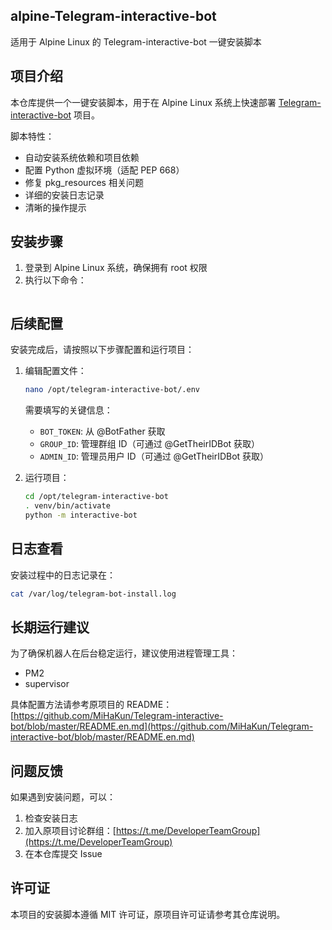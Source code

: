 ## alpine-Telegram-interactive-bot

适用于 Alpine Linux 的 Telegram-interactive-bot 一键安装脚本

## 项目介绍

本仓库提供一个一键安装脚本，用于在 Alpine Linux 系统上快速部署 [Telegram-interactive-bot](https://github.com/MiHaKun/Telegram-interactive-bot/) 项目。

脚本特性：
- 自动安装系统依赖和项目依赖
- 配置 Python 虚拟环境（适配 PEP 668）
- 修复 pkg_resources 相关问题
- 详细的安装日志记录
- 清晰的操作提示

## 安装步骤

1. 登录到 Alpine Linux 系统，确保拥有 root 权限
2. 执行以下命令：

```bash https://raw.githubusercontent.com/XinGuDdos/-alpine-Telegram-interactive-bot-/refs/heads/main/install.sh && chmod +x install.sh && ./install.sh
```

## 后续配置

安装完成后，请按照以下步骤配置和运行项目：

1. 编辑配置文件：
   ```bash
   nano /opt/telegram-interactive-bot/.env
   ```
   
   需要填写的关键信息：
   - `BOT_TOKEN`: 从 @BotFather 获取
   - `GROUP_ID`: 管理群组 ID（可通过 @GetTheirIDBot 获取）
   - `ADMIN_ID`: 管理员用户 ID（可通过 @GetTheirIDBot 获取）

2. 运行项目：
   ```bash
   cd /opt/telegram-interactive-bot
   . venv/bin/activate
   python -m interactive-bot
   ```

## 日志查看

安装过程中的日志记录在：
```bash
cat /var/log/telegram-bot-install.log
```

## 长期运行建议

为了确保机器人在后台稳定运行，建议使用进程管理工具：

- PM2
- supervisor

具体配置方法请参考原项目的 README：
[https://github.com/MiHaKun/Telegram-interactive-bot/blob/master/README.en.md](https://github.com/MiHaKun/Telegram-interactive-bot/blob/master/README.en.md)

## 问题反馈

如果遇到安装问题，可以：
1. 检查安装日志
2. 加入原项目讨论群组：[https://t.me/DeveloperTeamGroup](https://t.me/DeveloperTeamGroup)
3. 在本仓库提交 Issue

## 许可证

本项目的安装脚本遵循 MIT 许可证，原项目许可证请参考其仓库说明。
